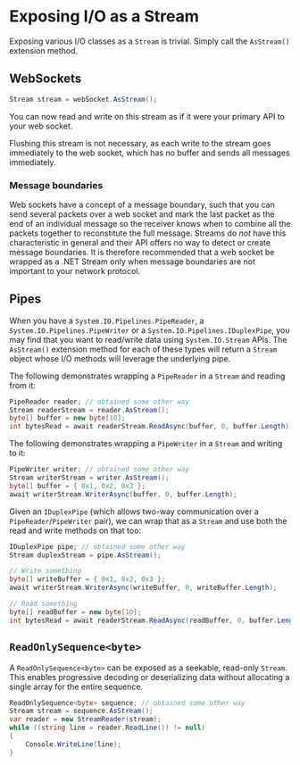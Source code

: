 # Exposing I/O as a Stream

Exposing various I/O classes as a `Stream` is trivial. Simply call the `AsStream()` extension method.

## WebSockets

```cs
Stream stream = webSocket.AsStream();
```

You can now read and write on this stream as if it were your primary API to your web socket.

Flushing this stream is not necessary, as each write to the stream goes immediately
to the web socket, which has no buffer and sends all messages immediately.

### Message boundaries

Web sockets have a concept of a message boundary, such that you can send several packets
over a web socket and mark the last packet as the end of an individual message so the receiver
knows when to combine all the packets together to reconstitute the full message.
Streams do *not* have this characteristic in general and their API offers no way to
detect or create message boundaries. It is therefore recommended that a web socket be wrapped
as a .NET Stream only when message boundaries are not important to your network protocol.

## Pipes

When you have a `System.IO.Pipelines.PipeReader`, a
`System.IO.Pipelines.PipeWriter` or a `System.IO.Pipelines.IDuplexPipe`,
you may find that you want to read/write data using `System.IO.Stream` APIs.
The `AsStream()` extension method for each of these types will return a `Stream` object
whose I/O methods will leverage the underlying pipe.

The following demonstrates wrapping a `PipeReader` in a `Stream` and reading from it:

```cs
PipeReader reader; // obtained some other way
Stream readerStream = reader.AsStream();
byte[] buffer = new byte[10];
int bytesRead = await readerStream.ReadAsync(buffer, 0, buffer.Length);
```

The following demonstrates wrapping a `PipeWriter` in a `Stream` and writing to it:

```cs
PipeWriter writer; // obtained some other way
Stream writerStream = writer.AsStream();
byte[] buffer = { 0x1, 0x2, 0x3 };
await writerStream.WriterAsync(buffer, 0, buffer.Length);
```

Given an `IDuplexPipe` (which allows two-way communication over a `PipeReader`/`PipeWriter` pair),
we can wrap that as a `Stream` and use both the read and write methods on that too:

```cs
IDuplexPipe pipe; // obtained some other way
Stream duplexStream = pipe.AsStream();

// Write something
byte[] writeBuffer = { 0x1, 0x2, 0x3 };
await writerStream.WriterAsync(writeBuffer, 0, writeBuffer.Length);

// Read something
byte[] readBuffer = new byte[10];
int bytesRead = await readerStream.ReadAsync(readBuffer, 0, buffer.Length);
```

## `ReadOnlySequence<byte>`

A `ReadOnlySequence<byte>` can be exposed as a seekable, read-only `Stream`.
This enables progressive decoding or deserializing data without allocating a single
array for the entire sequence.

```cs
ReadOnlySequence<byte> sequence; // obtained some other way
Stream stream = sequence.AsStream();
var reader = new StreamReader(stream);
while ((string line = reader.ReadLine()) != null)
{
    Console.WriteLine(line);
}
```
